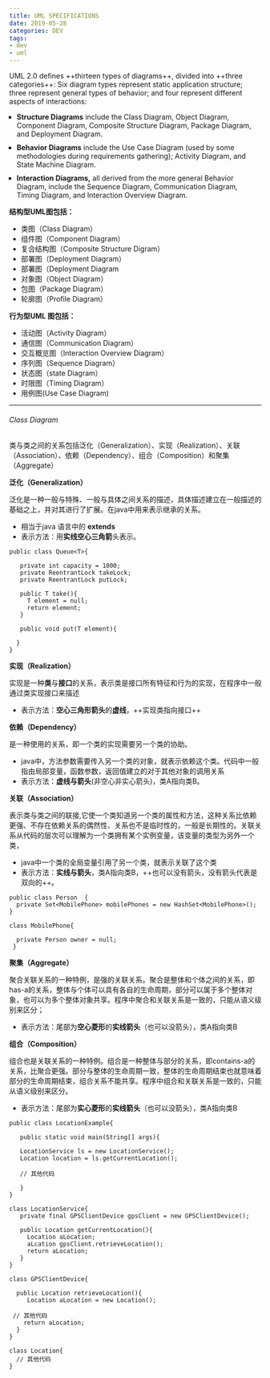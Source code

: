 ```yaml
---
title: UML SPECIFICATIONS
date: 2019-05-28
categories: DEV
tags:
- dev
- uml
---
```

UML 2.0 defines ++thirteen types of diagrams++, divided into ++three categories++: Six diagram types represent static application structure; three represent general types of behavior; and four represent different aspects of interactions:
<div class="list">
      <ul style="padding-left:0;list-style-type:square;">
      <li style="margin: 0 0 10px 15px;"><strong>Structure Diagrams</strong> include the Class Diagram, Object Diagram,
      Component Diagram, Composite Structure Diagram, Package Diagram, and Deployment Diagram.&nbsp;</li>
      <li style="margin: 0 0 10px 15px;"><strong>Behavior Diagrams</strong> include the Use Case Diagram (used by some
      methodologies during requirements gathering); Activity
      Diagram, and State Machine Diagram.&nbsp;</li>
      <li style="margin: 0 0 10px 15px;"><strong>Interaction Diagrams,</strong> all derived from the more general Behavior
      Diagram, include the Sequence Diagram, Communication Diagram, Timing
      Diagram, and Interaction Overview Diagram.</li>
      </ul>
</div>

**结构型UML图包括：**

- 类图（Class Diagram）
- 组件图（Component Diagram）
- 复合结构图（Composite Structure Digram）
- 部署图（Deployment Diagram）
- 部署图（Deployment Diagram
- 对象图（Object Diagram）
- 包图（Package Diagram）
- 轮廓图（Profile Diagram）

**行为型UML 图包括：**
- 活动图（Activity Diagram）
- 通信图（Communication Diagram）
- 交互概览图（Interaction Overview Diagram）
- 序列图（Sequence  Diagram）
- 状态图（state Diagram）
- 时限图（Timing Diagram）
- 用例图(Use Case Diagram)

---
###### Class Diagram

类与类之间的关系包括泛化（Generalization）、实现（Realization）、关联（Association）、依赖（Dependency）、组合（Composition）和聚集（Aggregate）

**泛化（Generalization）**

泛化是一种一般与特殊、一般与具体之间关系的描述，具体描述建立在一般描述的基础之上，并对其进行了扩展。在java中用来表示继承的关系。


- 相当于java 语言中的 **extends** 
- 表示方法：用**实线空心三角箭**头表示。
```
public class Queue<T>{

   private int capacity = 1000;
   private ReentrantLock takeLock;
   private ReentrantLock putLock;

   public T take(){
     T element = null;
     return element;
   }

   public void put(T element){
     
  }
}
```

**实现（Realization）**

实现是一种**类**与**接口**的关系，表示类是接口所有特征和行为的实现，在程序中一般通过类实现接口来描述

- 表示方法：**空心三角形箭头**的**虚线**，++实现类指向接口++

**依赖（Dependency）**

是一种使用的关系，即一个类的实现需要另一个类的协助。

- java中，方法参数需要传入另一个类的对象，就表示依赖这个类。代码中一般指由局部变量，函数参数，返回值建立的对于其他对象的调用关系
- 表示方法：**虚线与箭头**(非空心非实心箭头)，类A指向类B。


**关联（Association）** 

表示类与类之间的联接,它使一个类知道另一个类的属性和方法，这种关系比依赖更强、不存在依赖关系的偶然性、关系也不是临时性的，一般是长期性的。关联关系从代码的层次可以理解为一个类拥有某个实例变量，该变量的类型为另外一个类，

- java中一个类的全局变量引用了另一个类，就表示关联了这个类
- 表示方法：**实线与箭头**，类A指向类B，++也可以没有箭头，没有箭头代表是双向的++。
```
public class Person  {
  private Set<MobilePhone> mobilePhones = new HashSet<MobilePhone>();
}

class MobilePhone{

  private Person owner = null;
 }
```
**聚集（Aggregate）**

聚合关联关系的一种特例，是强的关联关系。聚合是整体和个体之间的关系，即has-a的关系，整体与个体可以具有各自的生命周期，部分可以属于多个整体对象，也可以为多个整体对象共享。程序中聚合和关联关系是一致的，只能从语义级别来区分；

- 表示方法：尾部为**空心菱形**的**实线箭头**（也可以没箭头），类A指向类B

**组合（Composition）**

组合也是关联关系的一种特例。组合是一种整体与部分的关系，即contains-a的关系，比聚合更强。部分与整体的生命周期一致，整体的生命周期结束也就意味着部分的生命周期结束，组合关系不能共享。程序中组合和关联关系是一致的，只能从语义级别来区分。

- 表示方法：尾部为**实心菱形**的**实线箭头**（也可以没箭头），类A指向类B
```
public class LocationExample{

   public static void main(String[] args){
  
   LocationService ls = new LocationService();
   Location location = ls.getCurrentLocation();

   // 其他代码

   }
}

class LocationService{
   private final GPSClientDevice gpsClient = new GPSClientDevice();

   public Location getCurrentLocation(){
     Location aLocation;
     aLcation gpsClient.retrieveLocation();
     return aLocation;
   }
}

class GPSClientDevice{

  public Location retrieveLocation(){
     Location aLocation = new Location();
     
 // 其他代码
    return aLocation;
  }
} 

class Location{
  // 其他代码
}
```
